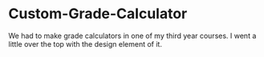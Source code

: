 # Custom-Grade-Calculator
We had to make grade calculators in one of my third year courses. I went a little over the top with the design element of it.
